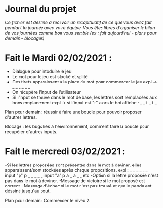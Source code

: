 # Journal du projet

*Ce fichier est destiné à recevoir un récapitulatif de ce que vous avez fait pendant la journée avec votre équipe. Vous êtes libres d'organiser le bilan de vos journées comme bon vous semble (ex : fait aujourd'hui - plans pour demain - blocages)*

# Fait le Mardi 02/02/2021 :

  - Dialogue pour intoduire le jeu
  - Le mot pour le jeu est stocké et splité
  - Des tirets apparaissent à la place du mot pour commencer le jeu expl ->  _ _ _ _ _ _ 
  - On récupère l'input de l'utilisateur
  - Si l'input se trouve dans le mot de base, les lettres sont remplacées aux bons emplacement expl -> si l'input est "t" alors le bot affiche :  _ _ t _ t _

Plan pour demain : réussir à faire une boucle pour pouvoir proposer d'autres lettres.

Blocage : les bugs liés à l'environnement, comment faire la boucle pour récupérer d'autres inputs.

# Fait le mercredi 03/02/2021 : 

  -Si les lettres proposées sont présentes dans le mot à deviner, elles apparaissent/sont stockées après chaque propositions.
  expl : _ _ _ _ _ _
         input "p"
         p _ _ _ _ _
         input "a"
         p a _ a _ _
         etc
  -Option si la lettre proposée n'est pas dans le mot à deviner.
  -Message de victoire si le mot proposé est correct.
  -Message d'échec si le mot n'est pas trouvé et que le pendu est déssiné jusqu'au bout.
  
  Plan pour demain : Commencer le niveu 2.
  
  
